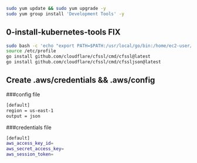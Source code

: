 ```bash
sudo yum update && sudo yum upgrade -y
sudo yum group install 'Development Tools' -y
```

## 0-install-kubernetes-tools FIX 
```bash
sudo bash -c 'echo "export PATH=$PATH:/usr/local/go/bin:/home/ec2-user/go/bin" >> /etc/profile'
source /etc/profile
go install github.com/cloudflare/cfssl/cmd/cfssl@latest
go install github.com/cloudflare/cfssl/cmd/cfssljson@latest
```

## Create .aws/credentials && .aws/config

###config file
```bash
[default]
region = us-east-1
output = json
```

###credentials file
```bash
[default]
aws_access_key_id=
aws_secret_access_key=
aws_session_token=
```

